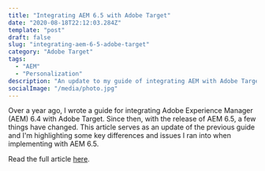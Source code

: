 ```yaml
---
title: "Integrating AEM 6.5 with Adobe Target"
date: "2020-08-18T22:12:03.284Z"
template: "post"
draft: false
slug: "integrating-aem-6-5-adobe-target"
category: "Adobe Target"
tags:
  - "AEM"
  - "Personalization"
description: "An update to my guide of integrating AEM with Adobe Target including what changed with AEM version 6.5 and the pitfalls to avoid."
socialImage: "/media/photo.jpg"
---
```


Over a year ago, I wrote a guide for integrating Adobe Experience Manager (AEM) 6.4 with Adobe Target. Since then, with the release of AEM 6.5, a few things have changed. This article serves as an update of the previous guide and I'm highlighting some key differences and issues I ran into when implementing with AEM 6.5.

Read the full article [here](https://www.bounteous.com/insights/2020/08/18/integrating-aem-6-5-adobe-target/).
